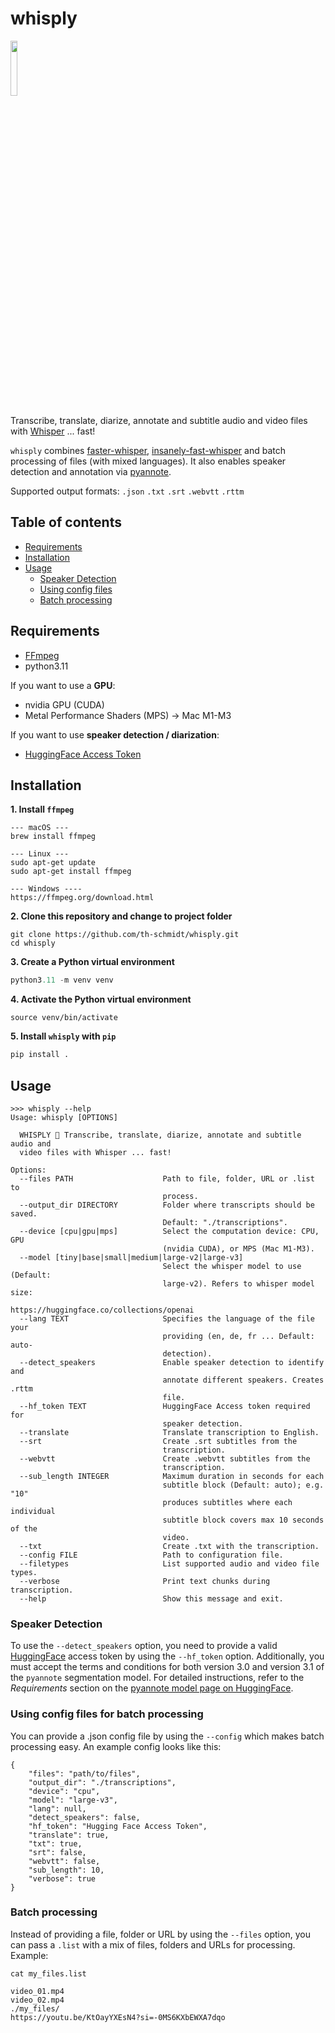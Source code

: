 # whisply 
<img src="https://github.com/user-attachments/assets/3a15509b-b60e-4581-af87-ecaa8e5089a3" width="15%">

Transcribe, translate, diarize, annotate and subtitle audio and video files with [Whisper](https://github.com/openai/whisper) ... fast!

`whisply` combines [faster-whisper](https://github.com/SYSTRAN/faster-whisper), [insanely-fast-whisper](https://github.com/chenxwh/insanely-fast-whisper) and batch processing of files (with mixed languages). It also enables speaker detection and annotation via [pyannote](https://github.com/pyannote/pyannote-audio). 

Supported output formats: `.json` `.txt` `.srt` `.webvtt` `.rttm`

## Table of contents
* [Requirements](#requirements)
* [Installation](#installation)
* [Usage](#usage)
    * [Speaker Detection](#speaker-detection)
    * [Using config files](#using-config-files)
    * [Batch processing](#batch-processing)

## Requirements
- [FFmpeg](https://ffmpeg.org/)
- python3.11

If you want to use a **GPU**:
- nvidia GPU (CUDA)
- Metal Performance Shaders (MPS) → Mac M1-M3

If you want to use **speaker detection / diarization**:
- [HuggingFace Access Token](https://huggingface.co/docs/hub/security-tokens)

## Installation
**1. Install `ffmpeg`**
```
--- macOS ---
brew install ffmpeg

--- Linux ---
sudo apt-get update
sudo apt-get install ffmpeg

--- Windows ----
https://ffmpeg.org/download.html
```
**2. Clone this repository and change to project folder**
```shell
git clone https://github.com/th-schmidt/whisply.git
cd whisply
```
**3. Create a Python virtual environment**
```python
python3.11 -m venv venv
```
**4. Activate the Python virtual environment**
```shell
source venv/bin/activate
```
**5. Install `whisply` with `pip`**
```python
pip install .
```

## Usage
```
>>> whisply --help
Usage: whisply [OPTIONS]

  WHISPLY 🗿 Transcribe, translate, diarize, annotate and subtitle audio and
  video files with Whisper ... fast!

Options:
  --files PATH                    Path to file, folder, URL or .list to
                                  process.
  --output_dir DIRECTORY          Folder where transcripts should be saved.
                                  Default: "./transcriptions".
  --device [cpu|gpu|mps]          Select the computation device: CPU, GPU
                                  (nvidia CUDA), or MPS (Mac M1-M3).
  --model [tiny|base|small|medium|large-v2|large-v3]
                                  Select the whisper model to use (Default:
                                  large-v2). Refers to whisper model size:
                                  https://huggingface.co/collections/openai
  --lang TEXT                     Specifies the language of the file your
                                  providing (en, de, fr ... Default: auto-
                                  detection).
  --detect_speakers               Enable speaker detection to identify and
                                  annotate different speakers. Creates .rttm
                                  file.
  --hf_token TEXT                 HuggingFace Access token required for
                                  speaker detection.
  --translate                     Translate transcription to English.
  --srt                           Create .srt subtitles from the
                                  transcription.
  --webvtt                        Create .webvtt subtitles from the
                                  transcription.
  --sub_length INTEGER            Maximum duration in seconds for each
                                  subtitle block (Default: auto); e.g. "10"
                                  produces subtitles where each individual
                                  subtitle block covers max 10 seconds of the
                                  video.
  --txt                           Create .txt with the transcription.
  --config FILE                   Path to configuration file.
  --filetypes                     List supported audio and video file types.
  --verbose                       Print text chunks during transcription.
  --help                          Show this message and exit.
  ```

### Speaker Detection
To use the `--detect_speakers` option, you need to provide a valid [HuggingFace](https://huggingface.co) access token by using the `--hf_token` option. Additionally, you must accept the terms and conditions for both version 3.0 and version 3.1 of the `pyannote` segmentation model. For detailed instructions, refer to the *Requirements* section on the [pyannote model page on HuggingFace](https://huggingface.co/pyannote/speaker-diarization-3.1).


### Using config files for batch processing
You can provide a .json config file by using the `--config` which makes batch processing easy. An example config looks like this:

```
{
    "files": "path/to/files",
    "output_dir": "./transcriptions",
    "device": "cpu",
    "model": "large-v3",
    "lang": null, 
    "detect_speakers": false,
    "hf_token": "Hugging Face Access Token",
    "translate": true,
    "txt": true,
    "srt": false,
    "webvtt": false,
    "sub_length": 10,
    "verbose": true
}
```

### Batch processing
Instead of providing a file, folder or URL by using the `--files` option, you can pass a `.list` with a mix of files, folders and URLs for processing. Example:
```
cat my_files.list

video_01.mp4
video_02.mp4
./my_files/
https://youtu.be/KtOayYXEsN4?si=-0MS6KXbEWXA7dqo
```


